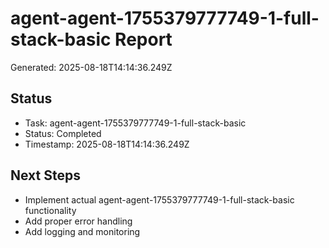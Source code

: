 # agent-agent-1755379777749-1-full-stack-basic Report

Generated: 2025-08-18T14:14:36.249Z

## Status
- Task: agent-agent-1755379777749-1-full-stack-basic
- Status: Completed
- Timestamp: 2025-08-18T14:14:36.249Z

## Next Steps
- Implement actual agent-agent-1755379777749-1-full-stack-basic functionality
- Add proper error handling
- Add logging and monitoring
